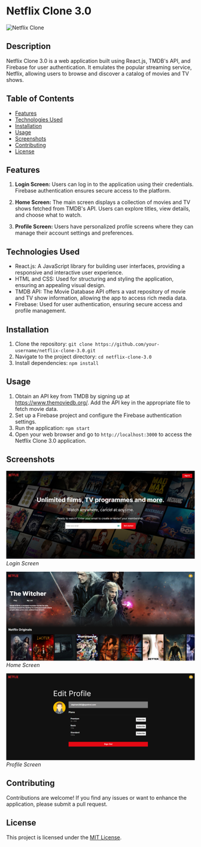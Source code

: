 # Netflix Clone 3.0

![Netflix Clone](https://www.freepnglogos.com/uploads/netflix-logo-drawing-png-19.png)

## Description

Netflix Clone 3.0 is a web application built using React.js, TMDB's API, and Firebase for user authentication. It emulates the popular streaming service, Netflix, allowing users to browse and discover a catalog of movies and TV shows.

## Table of Contents

- [Features](#features)
- [Technologies Used](#technologies-used)
- [Installation](#installation)
- [Usage](#usage)
- [Screenshots](#screenshots)
- [Contributing](#contributing)
- [License](#license)

## Features

1. **Login Screen:** Users can log in to the application using their credentials. Firebase authentication ensures secure access to the platform.

2. **Home Screen:** The main screen displays a collection of movies and TV shows fetched from TMDB's API. Users can explore titles, view details, and choose what to watch.

3. **Profile Screen:** Users have personalized profile screens where they can manage their account settings and preferences.

## Technologies Used

- React.js: A JavaScript library for building user interfaces, providing a responsive and interactive user experience.
- HTML and CSS: Used for structuring and styling the application, ensuring an appealing visual design.
- TMDB API: The Movie Database API offers a vast repository of movie and TV show information, allowing the app to access rich media data.
- Firebase: Used for user authentication, ensuring secure access and profile management.

## Installation

1. Clone the repository: `git clone https://github.com/your-username/netflix-clone-3.0.git`
2. Navigate to the project directory: `cd netflix-clone-3.0`
3. Install dependencies: `npm install`

## Usage

1. Obtain an API key from TMDB by signing up at https://www.themoviedb.org/. Add the API key in the appropriate file to fetch movie data.
2. Set up a Firebase project and configure the Firebase authentication settings.
3. Run the application: `npm start`
4. Open your web browser and go to `http://localhost:3000` to access the Netflix Clone 3.0 application.

## Screenshots

![Login Screen](public/assets/login.png)
_Login Screen_

![Home Screen](public/assets/home.png)
_Home Screen_

![Profile Screen](public/assets/profile.png)
_Profile Screen_

## Contributing

Contributions are welcome! If you find any issues or want to enhance the application, please submit a pull request.

## License

This project is licensed under the [MIT License](./LICENSE).
